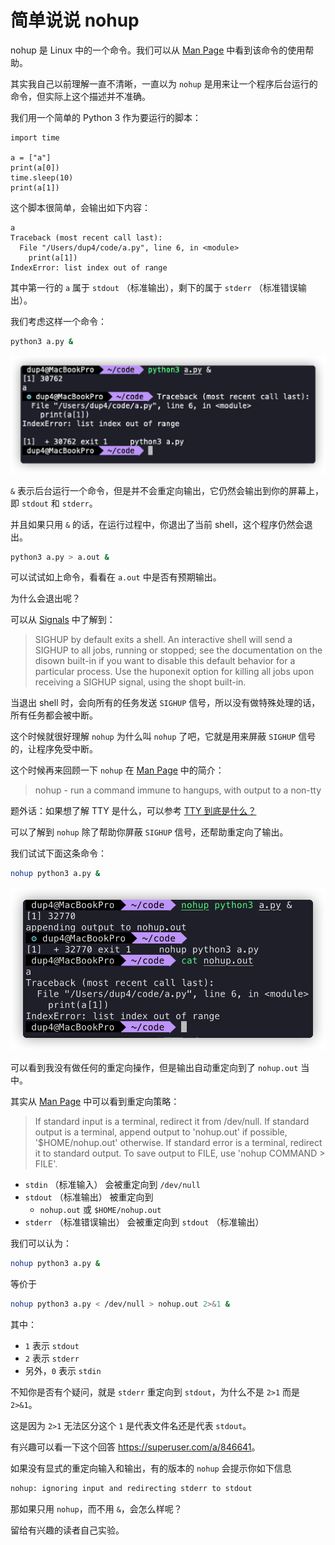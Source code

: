 # 简单说说 nohup

nohup 是 Linux 中的一个命令。我们可以从 [Man Page][man-page] 中看到该命令的使用帮助。

其实我自己以前理解一直不清晰，一直以为 `nohup` 是用来让一个程序后台运行的命令，但实际上这个描述并不准确。

我们用一个简单的 Python 3 作为要运行的脚本：

```python3
import time

a = ["a"]
print(a[0])
time.sleep(10)
print(a[1])
```

这个脚本很简单，会输出如下内容：

```plain
a
Traceback (most recent call last):
  File "/Users/dup4/code/a.py", line 6, in <module>
    print(a[1])
IndexError: list index out of range
```

其中第一行的 `a` 属于 `stdout` （标准输出），剩下的属于 `stderr` （标准错误输出）。

我们考虑这样一个命令：

```bash
python3 a.py &
```

![](./images/iShot_2022-08-29_21.49.33.png)

`&` 表示后台运行一个命令，但是并不会重定向输出，它仍然会输出到你的屏幕上，即 `stdout` 和 `stderr`。

并且如果只用 `&` 的话，在运行过程中，你退出了当前 shell，这个程序仍然会退出。

```bash
python3 a.py > a.out &
```

可以试试如上命令，看看在 `a.out` 中是否有预期输出。

为什么会退出呢？

可以从 [Signals](https://linux.die.net/Bash-Beginners-Guide/sect_12_01.html#:~:text=SIGHUP%20by%20default,shopt%20built%2Din.) 中了解到：

> SIGHUP by default exits a shell. An interactive shell will send a SIGHUP to all jobs, running or stopped; see the documentation on the disown built-in if you want to disable this default behavior for a particular process. Use the huponexit option for killing all jobs upon receiving a SIGHUP signal, using the shopt built-in.

当退出 shell 时，会向所有的任务发送 `SIGHUP` 信号，所以没有做特殊处理的话，所有任务都会被中断。

这个时候就很好理解 `nohup` 为什么叫 `nohup` 了吧，它就是用来屏蔽 `SIGHUP` 信号的，让程序免受中断。

这个时候再来回顾一下 `nohup` 在 [Man Page](https://linux.die.net/man/1/nohup#:~:text=nohup%20%2D%20run%20a%20command%20immune%20to%20hangups%2C%20with%20output%20to%20a%20non%2Dtty) 中的简介：

> nohup - run a command immune to hangups, with output to a non-tty

题外话：如果想了解 TTY 是什么，可以参考 [TTY 到底是什么？][what-is-tty]

可以了解到 `nohup` 除了帮助你屏蔽 `SIGHUP` 信号，还帮助重定向了输出。

我们试试下面这条命令：

```bash
nohup python3 a.py &
```

![](./images/iShot_2022-08-29_22.07.16.png)

可以看到我没有做任何的重定向操作，但是输出自动重定向到了 `nohup.out` 当中。

其实从 [Man Page](https://linux.die.net/man/1/nohup#:~:text=If%20standard%20input%20is%20a%20terminal%2C%20redirect%20it%20from%20/dev/null.%20If%20standard%20output%20is%20a%20terminal%2C%20append%20output%20to%20%27nohup.out%27%20if%20possible%2C%20%27%24HOME/nohup.out%27%20otherwise.%20If%20standard%20error%20is%20a%20terminal%2C%20redirect%20it%20to%20standard%20output.%20To%20save%20output%20to%20FILE%2C%20use%20%27nohup%20COMMAND%20%3E%20FILE%27.) 中可以看到重定向策略：

> If standard input is a terminal, redirect it from /dev/null. If standard output is a terminal, append output to 'nohup.out' if possible, '$HOME/nohup.out' otherwise. If standard error is a terminal, redirect it to standard output. To save output to FILE, use 'nohup COMMAND > FILE'.

* `stdin` （标准输入） 会被重定向到 `/dev/null`
* `stdout` （标准输出） 被重定向到
  * `nohup.out` 或 `$HOME/nohup.out`
* `stderr` （标准错误输出） 会被重定向到 `stdout` （标准输出）

我们可以认为：

```bash
nohup python3 a.py &
```

等价于

```bash
nohup python3 a.py < /dev/null > nohup.out 2>&1 &
```

其中：

* `1` 表示 `stdout`
* `2` 表示 `stderr`
* 另外，`0` 表示 `stdin`

不知你是否有个疑问，就是 `stderr` 重定向到 `stdout`，为什么不是 `2>1` 而是 `2>&1`。

这是因为 `2>1` 无法区分这个 `1` 是代表文件名还是代表 `stdout`。

有兴趣可以看一下这个回答 <https://superuser.com/a/846641>。

如果没有显式的重定向输入和输出，有的版本的 `nohup` 会提示你如下信息

```bash
nohup: ignoring input and redirecting stderr to stdout
```

那如果只用 `nohup`，而不用 `&`，会怎么样呢？

留给有兴趣的读者自己实验。

[man-page]: https://linux.die.net/man/1/nohup
[what-is-tty]: https://www.kawabangga.com/posts/4515

